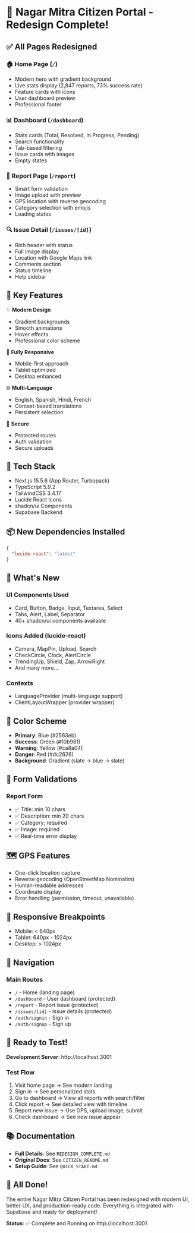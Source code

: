 # 🎨 Nagar Mitra Citizen Portal - Redesign Complete! 

## ✅ All Pages Redesigned

### 🏠 Home Page (`/`)
- Modern hero with gradient background
- Live stats display (2,847 reports, 73% success rate)
- Feature cards with icons
- User dashboard preview
- Professional footer

### 📊 Dashboard (`/dashboard`)  
- Stats cards (Total, Resolved, In Progress, Pending)
- Search functionality
- Tab-based filtering
- Issue cards with images
- Empty states

### 📝 Report Page (`/report`)
- Smart form validation
- Image upload with preview
- GPS location with reverse geocoding
- Category selection with emojis
- Loading states

### 🔍 Issue Detail (`/issues/[id]`)
- Rich header with status
- Full image display
- Location with Google Maps link
- Comments section
- Status timeline
- Help sidebar

## 🎨 Key Features

✨ **Modern Design**
- Gradient backgrounds
- Smooth animations
- Hover effects
- Professional color scheme

📱 **Fully Responsive**
- Mobile-first approach
- Tablet optimized
- Desktop enhanced

🌐 **Multi-Language**
- English, Spanish, Hindi, French
- Context-based translations
- Persistent selection

🔐 **Secure**
- Protected routes
- Auth validation
- Secure uploads

## 🚀 Tech Stack

- Next.js 15.5.6 (App Router, Turbopack)
- TypeScript 5.9.2
- TailwindCSS 3.4.17
- Lucide React Icons
- shadcn/ui Components
- Supabase Backend

## 📦 New Dependencies Installed

```json
{
  "lucide-react": "latest"
}
```

## 🎯 What's New

### UI Components Used
- Card, Button, Badge, Input, Textarea, Select
- Tabs, Alert, Label, Separator
- 40+ shadcn/ui components available

### Icons Added (lucide-react)
- Camera, MapPin, Upload, Search
- CheckCircle, Clock, AlertCircle
- TrendingUp, Shield, Zap, ArrowRight
- And many more...

### Contexts
- LanguageProvider (multi-language support)
- ClientLayoutWrapper (provider wrapper)

## 🎨 Color Scheme

- **Primary**: Blue (#2563eb)
- **Success**: Green (#10b981)
- **Warning**: Yellow (#ca8a04)
- **Danger**: Red (#dc2626)
- **Background**: Gradient (slate → blue → slate)

## 📝 Form Validations

### Report Form
- ✅ Title: min 10 chars
- ✅ Description: min 20 chars  
- ✅ Category: required
- ✅ Image: required
- ✅ Real-time error display

## 🗺️ GPS Features

- One-click location capture
- Reverse geocoding (OpenStreetMap Nominatim)
- Human-readable addresses
- Coordinate display
- Error handling (permission, timeout, unavailable)

## 📱 Responsive Breakpoints

- Mobile: < 640px
- Tablet: 640px - 1024px
- Desktop: > 1024px

## 🔗 Navigation

### Main Routes
- `/` - Home (landing page)
- `/dashboard` - User dashboard (protected)
- `/report` - Report issue (protected)
- `/issues/[id]` - Issue details (protected)
- `/auth/signin` - Sign in
- `/auth/signup` - Sign up

## 🎉 Ready to Test!

**Development Server**: http://localhost:3001

### Test Flow
1. Visit home page → See modern landing
2. Sign in → See personalized stats
3. Go to dashboard → View all reports with search/filter
4. Click report → See detailed view with timeline
5. Report new issue → Use GPS, upload image, submit
6. Check dashboard → See new issue appear

## 📚 Documentation

- **Full Details**: See `REDESIGN_COMPLETE.md`
- **Original Docs**: See `CITIZEN_README.md`
- **Setup Guide**: See `QUICK_START.md`

## 🎊 All Done!

The entire Nagar Mitra Citizen Portal has been redesigned with modern UI, better UX, and production-ready code. Everything is integrated with Supabase and ready for deployment!

**Status**: ✅ Complete and Running on http://localhost:3001

